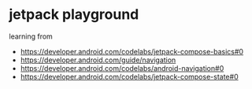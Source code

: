 # jetpack playground

learning from
- https://developer.android.com/codelabs/jetpack-compose-basics#0
- https://developer.android.com/guide/navigation
- https://developer.android.com/codelabs/android-navigation#0
- https://developer.android.com/codelabs/jetpack-compose-state#0